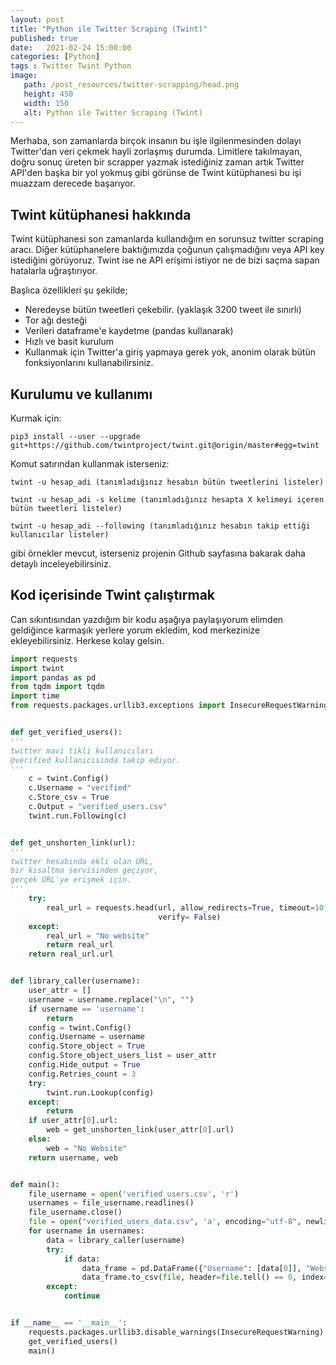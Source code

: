 ```yaml
---
layout: post
title: "Python ile Twitter Scraping (Twint)"
published: true
date:	2021-02-24 15:00:00
categories: [Python]
tags : Twitter Twint Python
image:
   path: /post_resources/twitter-scrapping/head.png
   height: 450
   width: 150
   alt: Python ile Twitter Scraping (Twint)
---
```


Merhaba, son zamanlarda birçok insanın bu işle ilgilenmesinden dolayı Twitter'dan veri çekmek hayli zorlaşmış durumda. Limitlere takılmayan, doğru sonuç üreten bir scrapper yazmak istediğiniz zaman artık Twitter API'den başka bir yol yokmuş gibi görünse de Twint kütüphanesi bu işi muazzam derecede başarıyor.


## [](#header-3)Twint kütüphanesi hakkında

Twint kütüphanesi son zamanlarda kullandığım en sorunsuz twitter scraping aracı. Diğer kütüphanelere baktığımızda çoğunun çalışmadığını veya API key istediğini görüyoruz. Twint ise ne API erişimi istiyor ne de bizi saçma sapan hatalarla uğraştırıyor.

Başlıca özellikleri şu şekilde;

* Neredeyse bütün tweetleri çekebilir. (yaklaşık 3200 tweet ile sınırlı)
* Tor ağı desteği
* Verileri dataframe'e kaydetme (pandas kullanarak)
* Hızlı ve basit kurulum
* Kullanmak için Twitter'a giriş yapmaya gerek yok, anonim olarak bütün fonksiyonlarını kullanabilirsiniz.


## [](#header-3)Kurulumu ve kullanımı

Kurmak için:
```
pip3 install --user --upgrade git+https://github.com/twintproject/twint.git@origin/master#egg=twint
```

Komut satırından kullanmak isterseniz:

`twint -u hesap_adi (tanımladığınız hesabın bütün tweetlerini listeler)`


`twint -u hesap_adi -s kelime (tanımladığınız hesapta X kelimeyi içeren bütün tweetleri listeler)`


`twint -u hesap_adi --following (tanımladığınız hesabın takip ettiği kullanıcılar listeler)`

gibi örnekler mevcut, isterseniz projenin Github sayfasına bakarak daha detaylı inceleyebilirsiniz.

## [](#header-3)Kod içerisinde Twint çalıştırmak

Can sıkıntısından yazdığım bir kodu aşağıya paylaşıyorum elimden geldiğince karmaşık yerlere yorum ekledim, kod merkezinize ekleyebilirsiniz. Herkese kolay gelsin.

```python
import requests
import twint
import pandas as pd
from tqdm import tqdm
import time
from requests.packages.urllib3.exceptions import InsecureRequestWarning


def get_verified_users():
'''
twitter mavi tikli kullanıcıları
@verified kullanıcısında takip ediyor.
'''
    c = twint.Config()
    c.Username = "verified"
    c.Store_csv = True
    c.Output = "verified_users.csv"
    twint.run.Following(c)


def get_unshorten_link(url):
'''
twitter hesabında ekli olan URL,
bir kısaltma servisinden geçiyor,
gerçek URL'ye erişmek için.
'''
    try:
        real_url = requests.head(url, allow_redirects=True, timeout=10,
                                 verify= False)
    except:
        real_url = "No website"
        return real_url
    return real_url.url


def library_caller(username):
    user_attr = []
    username = username.replace("\n", "")
    if username == 'username':
        return
    config = twint.Config()
    config.Username = username
    config.Store_object = True
    config.Store_object_users_list = user_attr
    config.Hide_output = True
    config.Retries_count = 3
    try:
        twint.run.Lookup(config)
    except:
        return
    if user_attr[0].url:
        web = get_unshorten_link(user_attr[0].url)
    else:
        web = "No Website"
    return username, web


def main():
    file_username = open('verified_users.csv', 'r')
    usernames = file_username.readlines()
    file_username.close()
    file = open("verified_users_data.csv", 'a', encoding="utf-8", newline='')
    for username in usernames:
        data = library_caller(username)
        try:
            if data:
                data_frame = pd.DataFrame({"Username": [data[0]], "Website": [data[1]]})
                data_frame.to_csv(file, header=file.tell() == 0, index=False)
        except:
            continue


if __name__ == '__main__':
    requests.packages.urllib3.disable_warnings(InsecureRequestWarning)
    get_verified_users()
    main()




```
